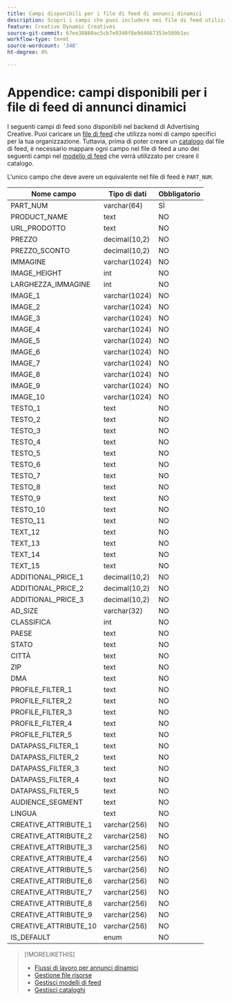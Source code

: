```yaml
---
title: Campi disponibili per i file di feed di annunci dinamici
description: Scopri i campi che puoi includere nei file di feed utilizzati per creare annunci dinamici.
feature: Creative Dynamic Creatives
source-git-commit: 67ee38860ac5cb7e9340f8e9d4667353e509b1ec
workflow-type: tm+mt
source-wordcount: '348'
ht-degree: 0%

---
```


# Appendice: campi disponibili per i file di feed di annunci dinamici

I seguenti campi di feed sono disponibili nel backend di Advertising Creative. Puoi caricare un [file di feed](/help/creative/feeds/asset-manage.md) che utilizza nomi di campo specifici per la tua organizzazione. Tuttavia, prima di poter creare un [catalogo](/help/creative/feeds/catalog-manage.md) dal file di feed, è necessario mappare ogni campo nel file di feed a uno dei seguenti campi nel [modello di feed](/help/creative/feeds/feed-template-manage.md) che verrà utilizzato per creare il catalogo.

L&#39;unico campo che deve avere un equivalente nel file di feed è `PART_NUM`.

<!-- Questions:

What are these?
Rank
PROFILE_FILTER fields



Do geo fields need be populated as follows:
Country: 2 Letter country code (example: US)
State: state code_2 letter country code (example: CA_US)
City: City name_State code_2 letter country code (example: San Jose_CA_US)
DMA: DMA _2 letter country code (example: 201_US)
Zipcode: Zip code_2 letter country code (example: 94086_US)


TRUE?   GEO fields(Country/State/City/DMA/Zip), UT fields (UT1/UT2/UT3/UT4/UT5) [do we have an equivalent now?], Filtering fields(F1/F2/F3/F4/F5) can have comma separated values. We can have upto 2K characters.

TRUE FOR CSV AND TSV? character encoding on text format files should be UTF-8 -- If yes, then add that with feed file requirements.

-->

| Nome campo | Tipo di dati | Obbligatorio |
|------------|-----------|-----------|
| PART_NUM | varchar(64) | SÌ |
| PRODUCT_NAME | text | NO |
| URL_PRODOTTO | text | NO |
| PREZZO | decimal(10,2) | NO |
| PREZZO_SCONTO | decimal(10,2) | NO |
| IMMAGINE | varchar(1024) | NO |
| IMAGE_HEIGHT | int | NO |
| LARGHEZZA_IMMAGINE | int | NO |
| IMAGE_1 | varchar(1024) | NO |
| IMAGE_2 | varchar(1024) | NO |
| IMAGE_3 | varchar(1024) | NO |
| IMAGE_4 | varchar(1024) | NO |
| IMAGE_5 | varchar(1024) | NO |
| IMAGE_6 | varchar(1024) | NO |
| IMAGE_7 | varchar(1024) | NO |
| IMAGE_8 | varchar(1024) | NO |
| IMAGE_9 | varchar(1024) | NO |
| IMAGE_10 | varchar(1024) | NO |
| TESTO_1 | text | NO |
| TESTO_2 | text | NO |
| TESTO_3 | text | NO |
| TESTO_4 | text | NO |
| TESTO_5 | text | NO |
| TESTO_6 | text | NO |
| TESTO_7 | text | NO |
| TESTO_8 | text | NO |
| TESTO_9 | text | NO |
| TESTO_10 | text | NO |
| TESTO_11 | text | NO |
| TEXT_12 | text | NO |
| TEXT_13 | text | NO |
| TEXT_14 | text | NO |
| TEXT_15 | text | NO |
| ADDITIONAL_PRICE_1 | decimal(10,2) | NO |
| ADDITIONAL_PRICE_2 | decimal(10,2) | NO |
| ADDITIONAL_PRICE_3 | decimal(10,2) | NO |
| AD_SIZE | varchar(32) | NO |
| CLASSIFICA | int | NO |
| PAESE | text | NO |
| STATO | text | NO |
| CITTÀ | text | NO |
| ZIP | text | NO |
| DMA | text | NO |
| PROFILE_FILTER_1 | text | NO |
| PROFILE_FILTER_2 | text | NO |
| PROFILE_FILTER_3 | text | NO |
| PROFILE_FILTER_4 | text | NO |
| PROFILE_FILTER_5 | text | NO |
| DATAPASS_FILTER_1 | text | NO |
| DATAPASS_FILTER_2 | text | NO |
| DATAPASS_FILTER_3 | text | NO |
| DATAPASS_FILTER_4 | text | NO |
| DATAPASS_FILTER_5 | text | NO |
| AUDIENCE_SEGMENT | text | NO |
| LINGUA | text | NO |
| CREATIVE_ATTRIBUTE_1 | varchar(256) | NO |
| CREATIVE_ATTRIBUTE_2 | varchar(256) | NO |
| CREATIVE_ATTRIBUTE_3 | varchar(256) | NO |
| CREATIVE_ATTRIBUTE_4 | varchar(256) | NO |
| CREATIVE_ATTRIBUTE_5 | varchar(256) | NO |
| CREATIVE_ATTRIBUTE_6 | varchar(256) | NO |
| CREATIVE_ATTRIBUTE_7 | varchar(256) | NO |
| CREATIVE_ATTRIBUTE_8 | varchar(256) | NO |
| CREATIVE_ATTRIBUTE_9 | varchar(256) | NO |
| CREATIVE_ATTRIBUTE_10 | varchar(256) | NO |
| IS_DEFAULT | enum | NO |

>[!MORELIKETHIS]
>
>* [Flussi di lavoro per annunci dinamici](/help/creative/introduction/workflow-dynamic-ads.md)
>* [Gestione file risorse](/help/creative/feeds/asset-manage.md)
>* [Gestisci modelli di feed](/help/creative/feeds/feed-template-manage.md)
>* [Gestisci cataloghi](/help/creative/feeds/catalog-manage.md)

